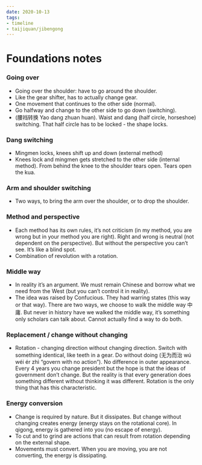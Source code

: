 ```yaml
---
date: 2020-10-13
tags:
- timeline
- taijiquan/jibengong
---
```


# Foundations notes

### Going over
* Going over the shoulder:  have to go around the shoulder.
* Like the gear shifter, has to actually change gear.
* One movement that continues to the other side (normal).
* Go halfway and change to the other side to go down (switching).
* (腰裆转换 Yao dang zhuan huan). Waist and dang (half circle, horseshoe) switching.  That half circle has to be locked - the shape locks.

### Dang switching
* Mingmen locks, knees shift up and down (external method)
* Knees lock and mingmen gets stretched to the other side (internal method). From behind the knee to the shoulder tears open.  Tears open the kua.

### Arm and shoulder switching
* Two ways, to bring the arm over the shoulder, or to drop the shoulder.

### Method and perspective
* Each method has its own rules, it’s not criticism (in my method, you are wrong but in your method you are right).  Right and wrong is neutral (not dependent on the perspective).  But without the perspective you can’t see.  It’s like a blind spot.
* Combination of revolution with a rotation.

### Middle way
* In reality it’s an argument.  We must remain Chinese and borrow what we need from the West (but you can’t control it in reality).
* The idea was raised by Confucious.  They had warring states (this way or that way).  There are two ways, we choose to walk the middle way 中庸.  But never in history have we walked the middle way, it’s something only scholars can talk about.  Cannot actually find a way to do both.

### Replacement / change without changing
* Rotation - changing direction without changing direction.  Switch with something identical, like teeth in a gear.  Do without doing (无为而治 wú wéi ér zhì “govern with no action”).  No difference in outer appearance.  Every 4 years you change president but the hope is that the ideas of government don’t change.  But the reality is that every generation does something different without thinking it was different.  Rotation is the only thing that has this characteristic.

### Energy conversion
* Change is required by nature.  But it dissipates.  But change without changing creates energy (energy stays on the rotational core).  In qigong, energy is gathered into you (no escape of energy).
* To cut and to grind are actions that can result from rotation depending on the external shape.
* Movements must convert.  When you are moving, you are not converting, the energy is dissipating.
